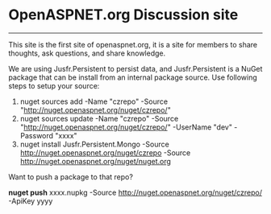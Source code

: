 # OpenASPNET.org Discussion site

* * *



This site is the first site of openaspnet.org, it is a site for members to share thoughts, ask questions, and share knowledge.



We are using Jusfr.Persistent to persist data, and Jusfr.Persistent is a NuGet package that can be install from an internal package source.
Use following steps to setup your source:

1. nuget sources add -Name "czrepo" -Source "http://nuget.openaspnet.org/nuget/czrepo/"
2. nuget sources update -Name "czrepo" -Source "http://nuget.openaspnet.org/nuget/czrepo/" -UserName "dev" -Password "xxxx"
3. nuget install Jusfr.Persistent.Mongo -Source http://nuget.openaspnet.org/nuget/czrepo -Source http://nuget.openaspnet.org/nuget/nuget.org



Want to push a package to that repo?

**nuget push** xxxx.nupkg -Source http://nuget.openaspnet.org/nuget/czrepo/ -ApiKey yyyy